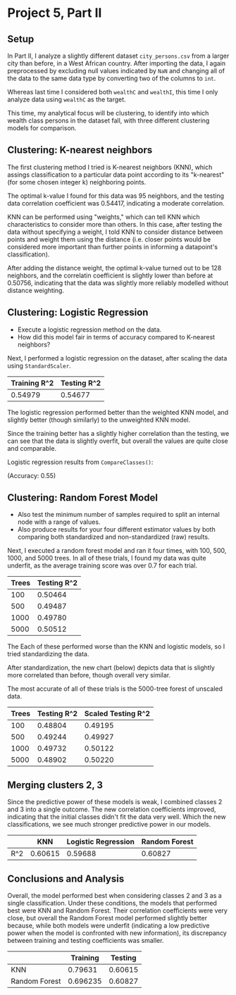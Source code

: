 # Project 5, Part II

## Setup 
  
In Part II, I analyze a slightly different dataset `city_persons.csv` from a larger city than before, in a West African country. After importing the data, I again preprocessed by excluding null values indicated by `NaN` and changing all of the data to the same data type by converting two of the columns to `int`. 

Whereas last time I considered both  `wealthC` and `wealthI`, this time I only analyze data using `wealthC` as the target. 

This time, my analytical focus will be clustering, to identify into which wealth class persons in the dataset fall, with three different clustering models for comparison.  

## Clustering: K-nearest neighbors

The first clustering method I tried is K-nearest neighbors (KNN), which assings classification to a particular data point according to its "k-nearest" (for some chosen integer k) neighboring points. 

The optimal k-value I found for this data was 95 neighbors, and the testing data correlation coefficient was 0.54417, indicating a moderate correlation.

KNN can be performed using "weights," which can tell KNN which characteristics to consider more than others. In this case, after testing the data without specifying a weight, I told KNN to consider distance between points and weight them using the distance (i.e. closer points would be considered more important than further points in informing a datapoint's classification). 

After adding the distance weight, the optimal k-value turned out to be 128 neighbors, and the correlatin coefficient is slightly lower than before at 0.50756, indicating that the data was slightly more reliably modelled without distance weighting.

## Clustering: Logistic Regression

- Execute a logistic regression method on the data. 
- How did this model fair in terms of accuracy compared to K-nearest neighbors?

Next, I performed a logistic regression on the dataset, after scaling the data using `StandardScaler`. 

|  Training R^2  |  Testing R^2  |
|----|----|
| 0.54979 | 0.54677 |

The logistic regression performed better than the weighted KNN model, and slightly better (though similarly) to the unweighted KNN model. 

Since the training better has a slightly higher correlation than the testing, we can see that the data is slightly overfit, but overall the values are quite close and comparable.

Logistic regression results from `CompareClasses()`:

 (Accuracy: 0.55)

## Clustering: Random Forest Model

- Also test the minimum number of samples required to split an internal node with
  a range of values. 
- Also produce results for your four different estimator values by both comparing
  both standardized and non-standardized (raw) results.

Next, I executed a random forest model and ran it four times, with 100, 500, 1000, and 5000 trees. In all of these trials, I found my data was quite underfit, as the average training score was over 0.7 for each trial. 

| Trees | Testing R^2 |
| --- | ---|
| 100 | 0.50464 |
| 500 | 0.49487 |
| 1000| 0.49780 |
| 5000| 0.50512 |

The Each of these performed worse than the KNN and logistic models, so I tried standardizing the data. 

After standardization, the new chart (below) depicts data that is slightly more correlated than before, though overall very similar. 

The most accurate of all of these trials is the 5000-tree forest of unscaled data.


| Trees | Testing R^2 | Scaled Testing R^2 |
| --- | ---| ----| 
| 100 | 0.48804 | 0.49195 |
| 500 | 0.49244 | 0.49927 |
| 1000| 0.49732 | 0.50122 |
| 5000| 0.48902 | 0.50220 |


## Merging clusters 2, 3

Since the predictive power of these models is weak, I combined classes 2 and 3 into a single outcome. The new correlation coefficients improved, indicating that the initial classes didn't fit the data very well. Which the new classifications, we see much stronger predictive power in our models.

| | KNN | Logistic Regression | Random Forest |
| --|---|---|---|
| R^2 | 0.60615 | 0.59688 | 0.60827 |


## Conclusions and Analysis

Overall, the model performed best when considering classes 2 and 3 as a single classification. Under these conditions, the models that performed best were KNN and Random Forest. Their correlation coefficients were very close, but overall the Random Forest model performed slightly better because, while both models were underfit (indicating a low predictive power when the model is confronted with new information), its discrepancy between training and testing coefficients was smaller. 

| | Training | Testing |
|--|--|--|
| KNN | 0.79631 | 0.60615 |
| Random Forest | 0.696235 | 0.60827 |


